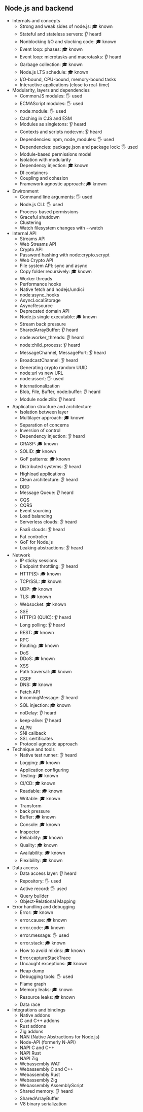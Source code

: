 ## Node.js and backend

- Internals and concepts
  - Strong and weak sides of node.js: 🎓 known
  - Stateful and stateless servers: 👂 heard
  - Nonblocking I/O and slocking code: 🎓 known
  - Event loop: phases: 🎓 known
  - Event loop: microtasks and macrotasks: 👂 heard
  - Garbage collection: 🎓 known
  - Node.js LTS schedule: 🎓 known
  - I/O-bound, CPU-bound, memory-bound tasks
  - Interactive applications (close to real-time)
- Modularity, layers and dependencies
  - CommonJS modules: 🖐️ used
  - ECMAScript modules: 🖐️ used
  - node:module: 🖐️ used
  - Caching in CJS and ESM
  - Modules as singletons: 👂 heard
  - Contexts and scripts node:vm: 👂 heard
  - Dependencies: npm, node_modules: 🖐️ used
  - Dependencies: package.json and package lock: 🖐️ used
  - Module-based permissions model
  - Isolation with modularity
  - Dependency injection: 🎓 known
  - DI containers
  - Coupling and cohesion
  - Framework agnostic approach: 🎓 known
- Environment
  - Command line arguments: 🖐️ used
  - Node.js CLI: 🖐️ used
  - Process-based permissions
  - Graceful shutdown
  - Clustering
  - Watch filesystem changes with --watch
- Internal API
  - Streams API
  - Web Streams API
  - Crypto API
  - Password hashing with node:crypto.scrypt
  - Web Crypto API
  - File system API: sync and async
  - Copy folder recursively: 🎓 known
  - Worker threads
  - Performance hooks
  - Native fetch and nodejs/undici
  - node:async_hooks
  - AsyncLocalStorage
  - AsyncResource
  - Deprecated domain API
  - Node.js single executable: 🎓 known
  - Stream back pressure
  - SharedArrayBuffer: 👂 heard
  - node:worker_threads: 👂 heard
  - node:child_process: 👂 heard
  - MessageChannel, MessagePort: 👂 heard
  - BroadcastChannel: 👂 heard
  - Generating crypto random UUID
  - node:url vs new URL
  - node:assert: 🖐️ used
  - Internationalization
  - Blob, File, Buffer, node:buffer: 👂 heard
  - Module node:zlib: 👂 heard
- Application structure and architecture
  - Isolation between layer
  - Multilayer approach: 🎓 known
  - Separation of concerns
  - Inversion of control
  - Dependency injection: 👂 heard
  - GRASP: 🎓 known
  - SOLID: 🎓 known
  - GoF patterns: 🎓 known
  - Distributed systems: 👂 heard
  - Highload applications
  - Clean architecture: 👂 heard
  - DDD
  - Message Queue: 👂 heard
  - CQS
  - CQRS
  - Event sourcing
  - Load balancing
  - Serverless clouds: 👂 heard
  - FaaS clouds: 👂 heard
  - Fat controller
  - GoF for Node.js
  - Leaking abstractions: 👂 heard
- Network
  - IP sticky sessions
  - Endpoint throttling: 👂 heard
  - HTTP(S): 🎓 known
  - TCP/SSL: 🎓 known
  - UDP: 🎓 known
  - TLS: 🎓 known
  - Websocket: 🎓 known
  - SSE
  - HTTP/3 (QUIC): 👂 heard
  - Long polling: 👂 heard
  - REST: 🎓 known
  - RPC
  - Routing: 🎓 known
  - DoS
  - DDoS: 🎓 known
  - XSS
  - Path traversal: 🎓 known
  - CSRF
  - DNS: 🎓 known
  - Fetch API
  - IncomingMessage: 👂 heard
  - SQL injection: 🎓 known
  - noDelay: 👂 heard
  - keep-alive: 👂 heard
  - ALPN
  - SNI callback
  - SSL certificates
  - Protocol agnostic approach
- Technique and tools
  - Native test runner: 👂 heard
  - Logging: 🎓 known
  - Application configuring
  - Testing: 🎓 known
  - CI/CD: 🎓 known
  - Readable: 🎓 known
  - Writable: 🎓 known
  - Transform
  - back pressure
  - Buffer: 🎓 known
  - Console: 🎓 known
  - Inspector
  - Reliability: 🎓 known
  - Quality: 🎓 known
  - Availability: 🎓 known
  - Flexibility: 🎓 known
- Data access
  - Data access layer: 👂 heard
  - Repository: 🖐️ used
  - Active record: 🖐️ used
  - Query builder
  - Object-Relational Mapping
- Error handling and debugging
  - Error: 🎓 known
  - error.cause: 🎓 known
  - error.code: 🎓 known
  - error.message: 🖐️ used
  - error.stack: 🎓 known
  - How to avoid mixins: 🎓 known
  - Error.captureStackTrace
  - Uncaught exceptions: 🎓 known
  - Heap dump
  - Debugging tools: 🖐️ used
  - Flame graph
  - Memory leaks: 🎓 known
  - Resource leaks: 🎓 known
  - Data race
- Integrations and bindings
  - Native addons
  - C and C++ addons
  - Rust addons
  - Zig addons
  - NAN (Native Abstractions for Node.js)
  - Node-API (formerly N-API)
  - NAPI C and C++
  - NAPI Rust
  - NAPI Zig
  - Webassembly WAT
  - Webassembly C and C++
  - Webassembly Rust
  - Webassembly Zig
  - Webassembly AssemblyScript
  - Shared memory: 👂 heard
  - SharedArrayBuffer
  - V8 binary serialization